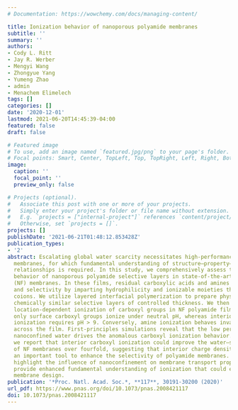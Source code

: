 ```yaml
---
# Documentation: https://wowchemy.com/docs/managing-content/

title: Ionization behavior of nanoporous polyamide membranes
subtitle: ''
summary: ''
authors:
- Cody L. Ritt
- Jay R. Werber
- Mengyi Wang
- Zhongyue Yang
- Yumeng Zhao
- admin
- Menachem Elimelech
tags: []
categories: []
date: '2020-12-01'
lastmod: 2021-06-20T14:45:39-04:00
featured: false
draft: false

# Featured image
# To use, add an image named `featured.jpg/png` to your page's folder.
# Focal points: Smart, Center, TopLeft, Top, TopRight, Left, Right, BottomLeft, Bottom, BottomRight.
image:
  caption: ''
  focal_point: ''
  preview_only: false

# Projects (optional).
#   Associate this post with one or more of your projects.
#   Simply enter your project's folder or file name without extension.
#   E.g. `projects = ["internal-project"]` references `content/project/deep-learning/index.md`.
#   Otherwise, set `projects = []`.
projects: []
publishDate: '2021-06-21T01:48:12.853428Z'
publication_types:
- '2'
abstract: Escalating global water scarcity necessitates high-performance desalination
  membranes, for which fundamental understanding of structure–property–performance
  relationships is required. In this study, we comprehensively assess the ionization
  behavior of nanoporous polyamide selective layers in state-of-the-art nanofiltration
  (NF) membranes. In these films, residual carboxylic acids and amines influence permeability
  and selectivity by imparting hydrophilicity and ionizable moieties that can exclude
  coions. We utilize layered interfacial polymerization to prepare physically and
  chemically similar selective layers of controlled thickness. We then demonstrate
  location-dependent ionization of carboxyl groups in NF polyamide films. Specifically,
  only surface carboxyl groups ionize under neutral pH, whereas interior carboxyl
  ionization requires pH > 9. Conversely, amine ionization behaves invariably
  across the film. First-principles simulations reveal that the low permittivity of
  nanoconfined water drives the anomalous carboxyl ionization behavior. Furthermore,
  we report that interior carboxyl ionization could improve the water–salt permselectivity
  of NF membranes over fourfold, suggesting that interior charge density could be
  an important tool to enhance the selectivity of polyamide membranes. Our findings
  highlight the influence of nanoconfinement on membrane transport properties and
  provide enhanced fundamental understanding of ionization that could enable novel
  membrane design.
publication: '*Proc. Natl. Acad. Soc.*, **117**, 30191-30200 (2020)'
url_pdf: https://www.pnas.org/doi/10.1073/pnas.2008421117
doi: 10.1073/pnas.2008421117
---
```

